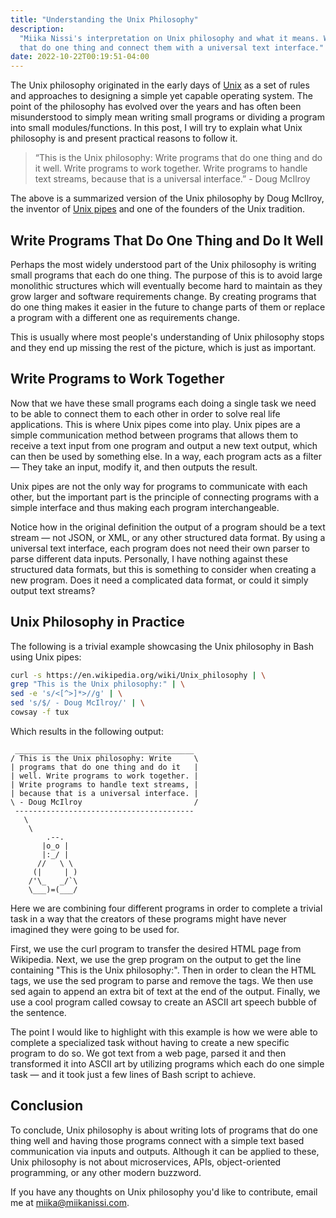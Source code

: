 ```yaml
---
title: "Understanding the Unix Philosophy"
description:
  "Miika Nissi's interpretation on Unix philosophy and what it means. Write programs
  that do one thing and connect them with a universal text interface."
date: 2022-10-22T00:19:51-04:00
---
```


The Unix philosophy originated in the early days of
[Unix](https://en.wikipedia.org/wiki/Unix) as a set of rules and approaches to designing
a simple yet capable operating system. The point of the philosophy has evolved over the
years and has often been misunderstood to simply mean writing small programs or dividing
a program into small modules/functions. In this post, I will try to explain what Unix
philosophy is and present practical reasons to follow it.

> “This is the Unix philosophy: Write programs that do one thing and do it well. Write
> programs to work together. Write programs to handle text streams, because that is a
> universal interface.” - Doug McIlroy

The above is a summarized version of the Unix philosophy by Doug McIlroy, the inventor
of [Unix pipes](<https://en.wikipedia.org/wiki/Pipeline_(Unix)>) and one of the founders
of the Unix tradition.

## Write Programs That Do One Thing and Do It Well

Perhaps the most widely understood part of the Unix philosophy is writing small programs
that each do one thing. The purpose of this is to avoid large monolithic structures
which will eventually become hard to maintain as they grow larger and software
requirements change. By creating programs that do one thing makes it easier in the
future to change parts of them or replace a program with a different one as requirements
change.

This is usually where most people's understanding of Unix philosophy stops and they end
up missing the rest of the picture, which is just as important.

## Write Programs to Work Together

Now that we have these small programs each doing a single task we need to be able to
connect them to each other in order to solve real life applications. This is where Unix
pipes come into play. Unix pipes are a simple communication method between programs that
allows them to receive a text input from one program and output a new text output, which
can then be used by something else. In a way, each program acts as a filter — They take
an input, modify it, and then outputs the result.

Unix pipes are not the only way for programs to communicate with each other, but the
important part is the principle of connecting programs with a simple interface and thus
making each program interchangeable.

Notice how in the original definition the output of a program should be a text stream —
not JSON, or XML, or any other structured data format. By using a universal text
interface, each program does not need their own parser to parse different data inputs.
Personally, I have nothing against these structured data formats, but this is something
to consider when creating a new program. Does it need a complicated data format, or
could it simply output text streams?

## Unix Philosophy in Practice

The following is a trivial example showcasing the Unix philosophy in Bash using Unix
pipes:

```bash
curl -s https://en.wikipedia.org/wiki/Unix_philosophy | \
grep "This is the Unix philosophy:" | \
sed -e 's/<[^>]*>//g' | \
sed 's/$/ - Doug McIlroy/' | \
cowsay -f tux
```

Which results in the following output:

```
 ________________________________________
/ This is the Unix philosophy: Write     \
| programs that do one thing and do it   |
| well. Write programs to work together. |
| Write programs to handle text streams, |
| because that is a universal interface. |
\ - Doug McIlroy                         /
 ----------------------------------------
   \
    \
        .--.
       |o_o |
       |:_/ |
      //   \ \
     (|     | )
    /'\_   _/`\
    \___)=(___/

```

Here we are combining four different programs in order to complete a trivial task in a
way that the creators of these programs might have never imagined they were going to be
used for.

First, we use the curl program to transfer the desired HTML page from Wikipedia. Next,
we use the grep program on the output to get the line containing "This is the Unix
philosophy:". Then in order to clean the HTML tags, we use the sed program to parse and
remove the tags. We then use sed again to append an extra bit of text at the end of the
output. Finally, we use a cool program called cowsay to create an ASCII art speech
bubble of the sentence.

The point I would like to highlight with this example is how we were able to complete a
specialized task without having to create a new specific program to do so. We got text
from a web page, parsed it and then transformed it into ASCII art by utilizing programs
which each do one simple task — and it took just a few lines of Bash script to achieve.

## Conclusion

To conclude, Unix philosophy is about writing lots of programs that do one thing well
and having those programs connect with a simple text based communication via inputs and
outputs. Although it can be applied to these, Unix philosophy is not about
microservices, APIs, object-oriented programming, or any other modern buzzword.

If you have any thoughts on Unix philosophy you'd like to contribute, email me at
[miika@miikanissi.com](miika@miikanissi.com).
